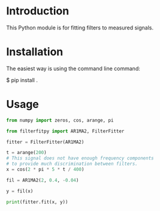 Introduction
============

This Python module is for fitting filters to measured signals. 


Installation
============

The easiest way is using the command line command:

   $ pip install .


Usage
=====

``` python
from numpy import zeros, cos, arange, pi

from filterfitpy import AR1MA2, FilterFitter

fitter = FilterFitter(AR1MA2)

t = arange(200)
# This signal does not have enough frequency components
# to provide much discrimination between filters.
x = cos(2 * pi * 5 * t / 400)

fil = AR1MA2(2, 0.4, -0.04)

y = fil(x)

print(fitter.fit(x, y))

```



